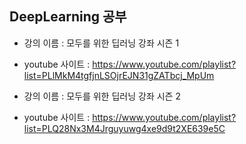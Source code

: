  ## DeepLearning 공부

- 강의 이름 : 모두를 위한 딥러닝 강좌 시즌 1
- youtube 사이트 : https://www.youtube.com/playlist?list=PLlMkM4tgfjnLSOjrEJN31gZATbcj_MpUm

- 강의 이름 : 모두를 위한 딥러닝 강좌 시즌 2
- youtube 사이트 : https://www.youtube.com/playlist?list=PLQ28Nx3M4Jrguyuwg4xe9d9t2XE639e5C

